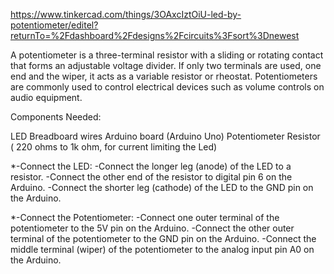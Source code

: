 https://www.tinkercad.com/things/3OAxcIztOiU-led-by-potentiometer/editel?returnTo=%2Fdashboard%2Fdesigns%2Fcircuits%3Fsort%3Dnewest

A potentiometer is a three-terminal resistor with a sliding or rotating contact that forms an adjustable voltage divider. If only two terminals are used, one end and the wiper, it acts as a variable resistor or rheostat. Potentiometers are commonly used to control electrical devices such as volume controls on audio equipment.

Components Needed:

LED
Breadboard
wires
Arduino board (Arduino Uno)
Potentiometer
Resistor ( 220 ohms to 1k ohm, for current limiting the Led)

*-Connect the LED:
-Connect the longer leg (anode) of the LED to a resistor.
-Connect the other end of the resistor to digital pin 6 on the Arduino.
-Connect the shorter leg (cathode) of the LED to the GND pin on the Arduino.

*-Connect the Potentiometer:
-Connect one outer terminal of the potentiometer to the 5V pin on the Arduino.
-Connect the other outer terminal of the potentiometer to the GND pin on the Arduino.
-Connect the middle terminal (wiper) of the potentiometer to the analog input pin A0 on the Arduino.
